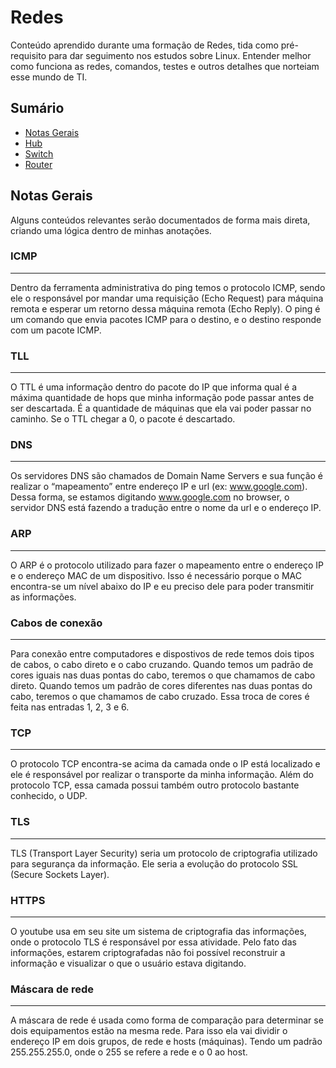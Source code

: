# Redes

Conteúdo aprendido durante uma formação de Redes, tida como pré-requisito para dar seguimento nos estudos sobre Linux. Entender melhor como funciona as redes, comandos, testes e outros detalhes que norteiam esse mundo de TI.

## Sumário

- [Notas Gerais](#notas-gerais)
- [Hub](/docs/001-hub/)
- [Switch](/docs/002-switch/)
- [Router](/docs/003-router/)

## Notas Gerais

Alguns conteúdos relevantes serão documentados de forma mais direta, criando uma lógica dentro de minhas anotações.

### ICMP
---
Dentro da ferramenta administrativa do ping temos o protocolo ICMP, sendo ele o responsável por mandar uma requisição (Echo Request) para máquina remota e esperar um retorno dessa máquina remota (Echo Reply). O ping é um comando que envia pacotes ICMP para o destino, e o destino responde com um pacote ICMP.

### TLL
---
O TTL é uma informação dentro do pacote do IP que informa qual é a máxima quantidade de hops que minha informação pode passar antes de ser descartada. É a quantidade de máquinas que ela vai poder passar no caminho. Se o TTL chegar a 0, o pacote é descartado.

### DNS
---
Os servidores DNS são chamados de Domain Name Servers e sua função é realizar o “mapeamento” entre endereço IP e url (ex: www.google.com). Dessa forma, se estamos digitando www.google.com no browser, o servidor DNS está fazendo a tradução entre o nome da url e o endereço IP.

### ARP
--- 
O ARP é o protocolo utilizado para fazer o mapeamento entre o endereço IP e o endereço MAC de um dispositivo. Isso é necessário porque o MAC encontra-se um nível abaixo do IP e eu preciso dele para poder transmitir as informações.

### Cabos de conexão
---
Para conexão entre computadores e dispostivos de rede temos dois tipos de cabos, o cabo direto e o cabo cruzando. Quando temos um padrão de cores iguais nas duas pontas do cabo, teremos o que chamamos de cabo direto. Quando temos um padrão de cores diferentes nas duas pontas do cabo, teremos o que chamamos de cabo cruzado. Essa troca de cores é feita nas entradas 1, 2, 3 e 6.

### TCP
---
O protocolo TCP encontra-se acima da camada onde o IP está localizado e ele é responsável por realizar o transporte da minha informação. Além do protocolo TCP, essa camada possui também outro protocolo bastante conhecido, o UDP.

### TLS
---
TLS (Transport Layer Security) seria um protocolo de criptografia utilizado para segurança da informação. Ele seria a evolução do protocolo SSL (Secure Sockets Layer).

### HTTPS
---
O youtube usa em seu site um sistema de criptografia das informações, onde o protocolo TLS é responsável por essa atividade. Pelo fato das informações, estarem criptografadas não foi possível reconstruir a informação e visualizar o que o usuário estava digitando.

### Máscara de rede
---
A máscara de rede é usada como forma de comparação para determinar se dois equipamentos estão na mesma rede. Para isso ela vai dividir o endereço IP em dois grupos, de rede e hosts (máquinas). Tendo um padrão 255.255.255.0, onde o 255 se refere a rede e o 0 ao host.
